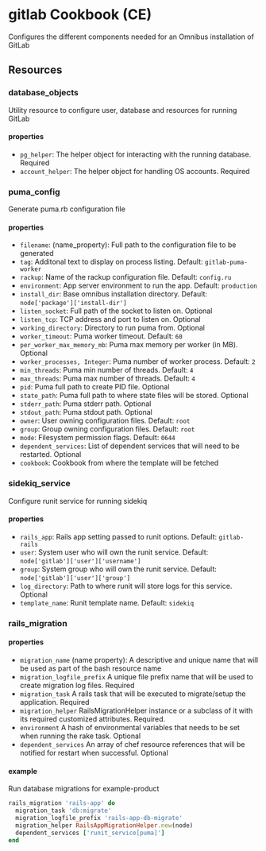 # gitlab Cookbook (CE)

Configures the different components needed for an Omnibus installation of GitLab

## Resources

### database_objects

Utility resource to configure user, database and resources for running GitLab

#### properties

* `pg_helper`: The helper object for interacting with the running database. Required
* `account_helper`: The helper object for handling OS accounts. Required

### puma_config

Generate puma.rb configuration file

#### properties

* `filename`: (name_property): Full path to the configuration file to be generated
* `tag`: Additonal text to display on process listing. Default: `gitlab-puma-worker`
* `rackup`: Name of the rackup configuration file. Default: `config.ru`
* `environment`: App server environment to run the app. Default: `production`
* `install_dir`: Base omnibus installation directory. Default: `node['package']['install-dir']`
* `listen_socket`: Full path of the socket to listen on. Optional
* `listen_tcp`: TCP address and port to listen on. Optional
* `working_directory`: Directory to run puma from. Optional
* `worker_timeout`: Puma worker timeout. Default: `60`
* `per_worker_max_memory_mb`: Puma max memory per worker (in MB). Optional
* `worker_processes, Integer`: Puma number of worker process. Default: `2`
* `min_threads`: Puma min number of threads. Default: `4`
* `max_threads`: Puma max number of threads. Default: `4`
* `pid`: Puma full path to create PID file. Optional
* `state_path`: Puma full path to where state files will be stored. Optional
* `stderr_path`: Puma stderr path. Optional
* `stdout_path`: Puma stdout path. Optional 
* `owner`: User owning configuration files. Default: `root`
* `group`: Group owning configuration files. Default: `root`
* `mode`: Filesystem permission flags. Default: `0644`
* `dependent_services`: List of dependent services that will need to be restarted. Optional
* `cookbook`: Cookbook from where the template will be fetched

### sidekiq_service

Configure runit service for running sidekiq

#### properties

* `rails_app`: Rails app setting passed to runit options. Default: `gitlab-rails`
* `user`: System user who will own the runit service. Default: `node['gitlab']['user']['username']`
* `group`: System group who will own the runit service. Default: `node['gitlab']['user']['group']`
* `log_directory`: Path to where runit will store logs for this service. Optional
* `template_name`: Runit template name. Default: `sidekiq`

### rails_migration

#### properties

* `migration_name` (name property): A descriptive and unique name that will be used as part of the bash resource name
* `migration_logfile_prefix` A unique file prefix name that will be used to create migration log files. Required
* `migration_task` A rails task that will be executed to migrate/setup the application. Required
* `migration_helper` RailsMigrationHelper instance or a subclass of it with its required customized attributes. Required.
* `environment` A hash of environmental variables that needs to be set when running the rake task. Optional
* `dependent_services` An array of chef resource references that will be notified for restart when successful. Optional

#### example

Run database migrations for example-product

```ruby
rails_migration 'rails-app' do
  migration_task 'db:migrate'
  migration_logfile_prefix 'rails-app-db-migrate'
  migration_helper RailsAppMigrationHelper.new(node)
  dependent_services ['runit_service[puma]']
end
```
